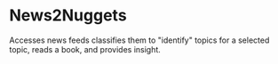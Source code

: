 # News2Nuggets
Accesses news feeds classifies them to "identify" topics for a selected topic, reads a book, and provides insight.
